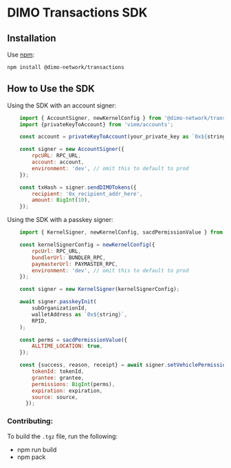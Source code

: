 # DIMO Transactions SDK

## Installation

Use [npm](https://www.npmjs.com/package/@dimo-network/transactions):

```bash
npm install @dimo-network/transactions
```

## How to Use the SDK

Using the SDK with an account signer:

```js
    import { AccountSigner, newKernelConfig } from '@dimo-network/transactions';
    import {privateKeyToAccount} from 'viem/accounts';

    const account = privateKeyToAccount(your_private_key as `0x${string}`);

    const signer = new AccountSigner({
        rpcURL: RPC_URL,
        account: account,
        environment: 'dev', // omit this to default to prod
    });

    const txHash = signer.sendDIMOTokens({
        recipient: '0x_recipient_addr_here',
        amount: BigInt(10),
    });

```

Using the SDK with a passkey signer:

```js
    import { KernelSigner, newKernelConfig, sacdPermissionValue } from '@dimo-network/transactions';

    const kernelSignerConfig = newKernelConfig({
        rpcUrl: RPC_URL,
        bundlerUrl: BUNDLER_RPC,
        paymasterUrl: PAYMASTER_RPC,
        environment: 'dev', // omit this to default to prod
    });

    const signer = new KernelSigner(kernelSignerConfig);

    await signer.passkeyInit(
        subOrganizationId,
        walletAddress as `0x${string}`,
        RPID,
    );

    const perms = sacdPermissionValue({
        ALLTIME_LOCATION: true,
    });

    const {success, reason, receipt} = await signer.setVehiclePermissions({
        tokenId: tokenId,
        grantee: grantee,
        permissions: BigInt(perms),
        expiration: expiration,
        source: source,
      });
```

### Contributing:

To build the `.tgz` file, run the following:

- npm run build
- npm pack
